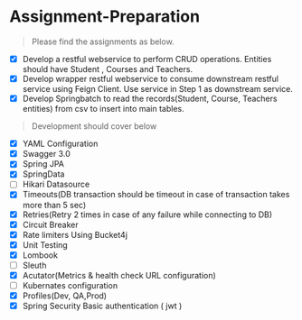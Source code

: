 # Assignment-Preparation

> Please find the assignments as below.

 - [x] Develop a restful webservice to perform CRUD operations. Entities should have Student , Courses and Teachers.
 - [x] Develop wrapper restful webservice to consume downstream restful service using Feign Client.  Use service in Step 1 as downstream service.
 - [x] Develop Springbatch to read the records(Student, Course, Teachers entities) from csv to insert into main tables.

> Development should cover below

 - [x] YAML Configuration
 - [x] Swagger 3.0
 - [x] Spring JPA
 - [x] SpringData
 - [ ] Hikari Datasource
 - [x] Timeouts(DB transaction should be timeout in case of transaction takes more than 5 sec)
 - [x] Retries(Retry 2 times in case of any failure while connecting to DB)
 - [x] Circuit Breaker
 - [x] Rate limiters Using Bucket4j
 - [x] Unit Testing                     
 - [x] Lombook
 - [ ] Sleuth
 - [x] Acutator(Metrics & health check URL configuration)
 - [ ] Kubernates configuration
 - [x] Profiles(Dev, QA,Prod)
 - [x] Spring Security Basic authentication ( jwt )
